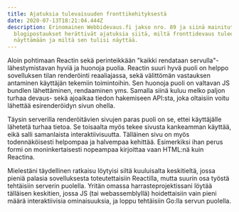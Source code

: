```yaml
---
title: Ajatuksia tulevaisuuden fronttikehityksestä
date: 2020-07-13T18:21:04.444Z
description: Erinomainen Webbidevaus.fi jakso nro. 89 ja siinä mainitut
  blogipostaukset herättivät ajatuksia siitä, miltä fronttidevaus tulee
  näyttämään ja miltä sen tulisi näyttää.
---
```

Aloin pohtimaan Reactin sekä perinteikkään "kaikki rendataan servulla"-lähestymistavan hyviä ja huonoja puolia. Reactin suuri hyvä puoli on helppo sovelluksen tilan renderöinti reaaliajassa, sekä välittömän vastauksen antaminen käyttäjän tekemiin toimintoihin. Sen huonoja puoli on valtavan JS bundlen lähettäminen, rendaaminen yms. Samalla siinä kuluu melko paljon turhaa devaus- sekä ajoaikaa tiedon hakemiseen API:sta, joka oltaisiin voitu lähettää esirenderöidyn sivun ohella.

Täysin serverilla renderöitävien sivujen paras puoli on se, ettei käyttäjälle lähetetä turhaa tietoa. Se toisaalta myös tekee sivusta kankeamman käyttää, eikä salli samanlaista interaktiivisuutta. Tälläinen sivu on myös todennäköisesti helpompaa ja halvempaa kehittää. Esimerkiksi ihan perus formi on moninkertaisesti nopeampaa kirjoittaa vaan HTML:nä kuin Reactina.

Mielestäni täydellinen ratkaisu löytyisi siltä kuuluisalta keskitieltä, jossa pieniä palasia sovelluksesta toteutettaisiin Reactilla, mutta suurin osa työstä tehtäisiin serverin puolella. Yritän omassa harrasteprojektissani löytää tälläisen keskitien, jossa JS (tai webassemblyllä) hoidettaisiin vain pieni määrä interaktiivisia ominaisuuksia, ja loppu tehtäisiin Go:lla servun puolella.